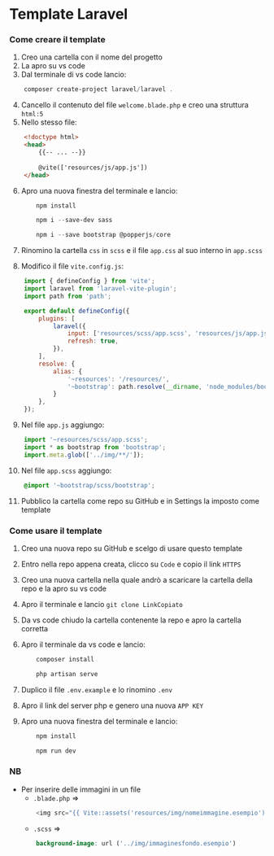 # Template Laravel



### Come creare il template

1. Creo una cartella con il nome del progetto
2. La apro su vs code
3. Dal terminale di vs code lancio: 
```powershell
    composer create-project laravel/laravel .
```
4. Cancello il contenuto del file `welcome.blade.php` e creo una struttura `html:5`
5. Nello stesso file:
```html
    <!doctype html>
    <head>
        {{-- ... --}}
    
        @vite(['resources/js/app.js'])
    </head>
```
6. Apro una nuova finestra del terminale e lancio:
    ```powershell 
        npm install
    ```

    ```powershell 
        npm i --save-dev sass
    ```

    ```powershell 
        npm i --save bootstrap @popperjs/core
    ```
7. Rinomino la cartella `css` in `scss` e il file `app.css` al suo interno in `app.scss`
8. Modifico il file `vite.config.js`:
```js
    import { defineConfig } from 'vite';
    import laravel from 'laravel-vite-plugin';
    import path from 'path';

    export default defineConfig({
        plugins: [
            laravel({
                input: ['resources/scss/app.scss', 'resources/js/app.js'],
                refresh: true,
            }),
        ],
        resolve: {
            alias: {
                '~resources': '/resources/',
                '~bootstrap': path.resolve(__dirname, 'node_modules/bootstrap'),
            }
        },
    });
```
9. Nel file `app.js` aggiungo: 
```js
    import '~resources/scss/app.scss';
    import * as bootstrap from 'bootstrap';
    import.meta.glob(['../img/**/']);
```
10. Nel file `app.scss` aggiungo: 
```scss
    @import '~bootstrap/scss/bootstrap';
```
11. Pubblico la cartella come repo su GitHub e in Settings la imposto come template



### Come usare il template

1. Creo una nuova repo su GitHub e scelgo di usare questo template
2. Entro nella repo appena creata, clicco su `Code` e copio il link `HTTPS`
3. Creo una nuova cartella nella quale andrò a scaricare la cartella della repo e la apro su vs code
4. Apro il terminale e lancio `git clone LinkCopiato`
5. Da vs code chiudo la cartella contenente la repo e apro la cartella corretta
6. Apro il terminale da vs code e lancio:
    ```powershell 
        composer install
    ```

    ```powershell 
        php artisan serve
    ```
7. Duplico il file `.env.example` e lo rinomino `.env`
8. Apro il link del server php e genero una nuova `APP KEY`
9. Apro una nuova finestra del terminale e lancio:
    ```powershell 
        npm install
    ```

    ```powershell 
        npm run dev
    ```



### NB

- Per inserire delle immagini in un file 
    - `.blade.php` => 
    ```php
        <img src="{{ Vite::assets('resources/img/nomeimmagine.esempio')}}"
    ``` 
    - `.scss` => 
    ```scss
        background-image: url ('../img/immaginesfondo.esempio')
    ```